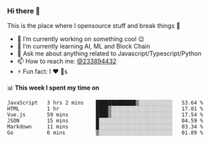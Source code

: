 ### Hi there 👋

<!--
**a233894432/a233894432** is a ✨ _special_ ✨ repository because its `README.md` (this file) appears on your GitHub profile.

Here are some ideas to get you started:

- 🔭 I’m currently working on ...
- 🌱 I’m currently learning ...
- 👯 I’m looking to collaborate on ...
- 🤔 I’m looking for help with ...
- 💬 Ask me about ...
- 📫 How to reach me: ...
- 😄 Pronouns: ...
- ⚡ Fun fact: ...
-->
 
 
This is the place where I opensource stuff and break things :rofl:

- 🔭 I’m currently working on something cool :wink:
- 🌱 I’m currently learning AI, ML and Block Chain
- 💬 Ask me about anything related to Javascript/Typescript/Python
- 📫 How to reach me: [@233894432](https://twitter.com/233894432)
- ⚡ Fun fact: I :heart: :dog:s

📊 **This week I spent my time on**
<!--START_SECTION:waka-->

```text
JavaScript   3 hrs 2 mins    █████████████▒░░░░░░░░░░░   53.64 %
HTML         1 hr            ████▒░░░░░░░░░░░░░░░░░░░░   17.81 %
Vue.js       59 mins         ████▒░░░░░░░░░░░░░░░░░░░░   17.54 %
JSON         15 mins         █░░░░░░░░░░░░░░░░░░░░░░░░   04.59 %
Markdown     11 mins         █░░░░░░░░░░░░░░░░░░░░░░░░   03.34 %
Go           6 mins          ▒░░░░░░░░░░░░░░░░░░░░░░░░   01.89 %
```

<!--END_SECTION:waka-->
